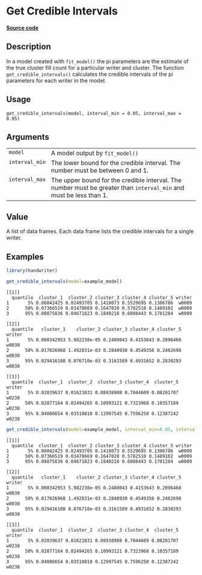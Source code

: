 

# Get Credible Intervals

[**Source code**](https://github.com/CSAFE-ISU/handwriter/tree/176-automatic-documentation/R/#L)

## Description

In a model created with <code>fit_model()</code> the pi parameters are
the estimate of the true cluster fill count for a particular writer and
cluster. The function <code>get_credible_intervals()</code> calculates
the credible intervals of the pi parameters for each writer in the
model.

## Usage

<pre><code class='language-R'>get_credible_intervals(model, interval_min = 0.05, interval_max = 0.95)
</code></pre>

## Arguments

<table>
<tr>
<td style="white-space: nowrap; font-family: monospace; vertical-align: top">
<code id="model">model</code>
</td>
<td>
A model output by <code>fit_model()</code>
</td>
</tr>
<tr>
<td style="white-space: nowrap; font-family: monospace; vertical-align: top">
<code id="interval_min">interval_min</code>
</td>
<td>
The lower bound for the credible interval. The number must be between 0
and 1.
</td>
</tr>
<tr>
<td style="white-space: nowrap; font-family: monospace; vertical-align: top">
<code id="interval_max">interval_max</code>
</td>
<td>
The upper bound for the credible interval. The number must be greater
than <code>interval_min</code> and must be less than 1.
</td>
</tr>
</table>

## Value

A list of data frames. Each data frame lists the credible intervals for
a single writer.

## Examples

``` r
library(handwriter)

get_credible_intervals(model=example_model)
```

    [[1]]
      quantile  cluster_1  cluster_2 cluster_3 cluster_4 cluster_5 writer
    1       5% 0.06042425 0.02493705 0.1418073 0.5529695 0.1306786  w0009
    2      50% 0.07366519 0.03478669 0.1647020 0.5782510 0.1489102  w0009
    3      95% 0.08875836 0.04671823 0.1840218 0.6088443 0.1701284  w0009

    [[2]]
      quantile   cluster_1    cluster_2 cluster_3 cluster_4 cluster_5 writer
    1       5% 0.008342953 5.982238e-05 0.2480043 0.4153643 0.2096460  w0030
    2      50% 0.017026968 1.492831e-03 0.2840930 0.4549356 0.2402698  w0030
    3      95% 0.029416108 8.076710e-03 0.3161589 0.4931652 0.2830293  w0030

    [[3]]
      quantile  cluster_1  cluster_2  cluster_3 cluster_4  cluster_5 writer
    1       5% 0.02039637 0.01621031 0.08938908 0.7044609 0.08201707  w0238
    2      50% 0.02877164 0.02494265 0.10993121 0.7323968 0.10357189  w0238
    3      95% 0.04086654 0.03510818 0.12997545 0.7596250 0.12387242  w0238

``` r
get_credible_intervals(model=example_model, interval_min=0.05, interval_max=0.95)
```

    [[1]]
      quantile  cluster_1  cluster_2 cluster_3 cluster_4 cluster_5 writer
    1       5% 0.06042425 0.02493705 0.1418073 0.5529695 0.1306786  w0009
    2      50% 0.07366519 0.03478669 0.1647020 0.5782510 0.1489102  w0009
    3      95% 0.08875836 0.04671823 0.1840218 0.6088443 0.1701284  w0009

    [[2]]
      quantile   cluster_1    cluster_2 cluster_3 cluster_4 cluster_5 writer
    1       5% 0.008342953 5.982238e-05 0.2480043 0.4153643 0.2096460  w0030
    2      50% 0.017026968 1.492831e-03 0.2840930 0.4549356 0.2402698  w0030
    3      95% 0.029416108 8.076710e-03 0.3161589 0.4931652 0.2830293  w0030

    [[3]]
      quantile  cluster_1  cluster_2  cluster_3 cluster_4  cluster_5 writer
    1       5% 0.02039637 0.01621031 0.08938908 0.7044609 0.08201707  w0238
    2      50% 0.02877164 0.02494265 0.10993121 0.7323968 0.10357189  w0238
    3      95% 0.04086654 0.03510818 0.12997545 0.7596250 0.12387242  w0238
